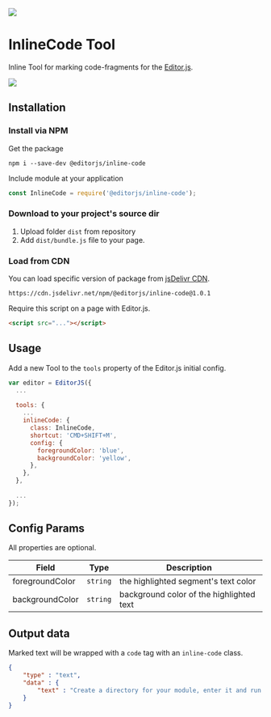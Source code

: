 ![](https://badgen.net/badge/Editor.js/v2.0/blue)

# InlineCode Tool

Inline Tool for marking code-fragments for the [Editor.js](https://ifmo.su/editor).

![](assets/example.gif)

## Installation

### Install via NPM

Get the package

```shell
npm i --save-dev @editorjs/inline-code
```

Include module at your application

```javascript
const InlineCode = require('@editorjs/inline-code');
```

### Download to your project's source dir

1. Upload folder `dist` from repository
2. Add `dist/bundle.js` file to your page.

### Load from CDN

You can load specific version of package from [jsDelivr CDN](https://www.jsdelivr.com/package/npm/@editorjs/inline-code).

`https://cdn.jsdelivr.net/npm/@editorjs/inline-code@1.0.1`

Require this script on a page with Editor.js.

```html
<script src="..."></script>
```

## Usage

Add a new Tool to the `tools` property of the Editor.js initial config.

```javascript
var editor = EditorJS({
  ...
  
  tools: {
    ...
    inlineCode: {
      class: InlineCode,
      shortcut: 'CMD+SHIFT+M',
      config: {
        foregroundColor: 'blue',
        backgroundColor: 'yellow',
      },
    },
  },
  
  ...
});
```

## Config Params

All properties are optional.

| Field             | Type       | Description                              |
| ----------------- | ---------- | ---------------------------------------- |
| foregroundColor   | `string`   | the highlighted segment's text color     |
| backgroundColor   | `string`   | background color of the highlighted text |

## Output data

Marked text will be wrapped with a `code` tag with an `inline-code` class.

```json
{
    "type" : "text",
    "data" : {
        "text" : "Create a directory for your module, enter it and run <code class=\"inline-code\">npm init</code> command."
    }
}
```

